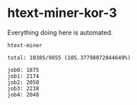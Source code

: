 # htext-miner-kor-3

Everything doing here is automated.

```
htext-miner

total: 10385/9855 (105.37798072044649%)

job0: 1875
job1: 2174
job2: 2050
job3: 2238
job4: 2048
```